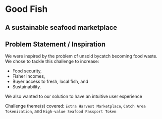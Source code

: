 # Good Fish
## A sustainable seafood marketplace

## Problem Statement / Inspiration

We were inspired by the problem of unsold bycatch becoming food waste. We chose to tackle this
challenge to increase:
- Food security,
- Fisher incomes,
- Buyer access to fresh, local fish, and
- Sustainability.

We also wanted to our solution to have an intuitive user experience

Challenge theme(s) covered: `Extra Harvest Marketplace`, `Catch Area Tokenization`, and `High-value
Seafood Passport Token`
